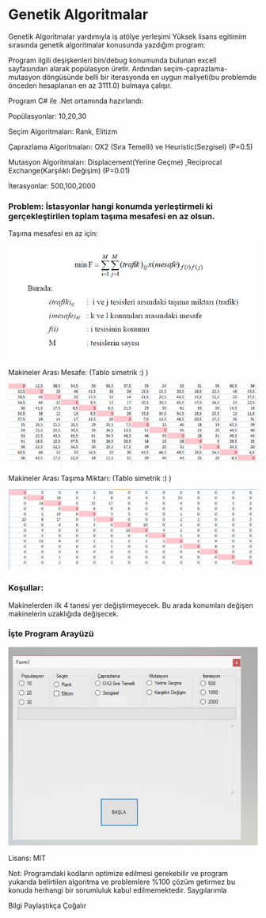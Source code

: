 # Genetik Algoritmalar
Genetik Algoritmalar yardımıyla iş atölye yerleşimi
Yüksek lisans egitimim sırasında genetik algoritmalar konusunda yazdığım program:


Program ilgili deşişkenleri bin/debug konumunda bulunan excell sayfasından alarak popülasyon üretir. Ardından seçim-çaprazlama-mutasyon döngüsünde belli bir iterasyonda en uygun maliyeti(bu problemde önceden hesaplanan en az 3111.0)  bulmaya çalışır.  

Program C# ile .Net ortamında hazırlandı:

Popülasyonlar: 10,20,30

Seçim Algoritmaları: Rank, Elitizm

Çaprazlama Algoritmaları: OX2 (Sıra Temelli) ve Heuristic(Sezgisel)  (P=0.5)

Mutasyon Algoritmaları: Displacement(Yerine Geçme) ,Reciprocal Exchange(Karşılıklı Değişim) (P=0.01)

İterasyonlar: 500,100,2000



### Problem: İstasyonlar hangi konumda yerleştirmeli ki gerçekleştirilen toplam taşıma mesafesi en az olsun.
 
 
 Taşıma mesafesi en az için:

  <img src="src/mesafefor.jpg" title="Taşıma mesafesi en az için">

 

Makineler Arası Mesafe: (Tablo simetrik :) )

![Screenshot](src/mesafe.jpg)


Makineler Arası Taşıma Miktarı: (Tablo simetrik :) )


![Screenshot](src/taşımamiktarı.jpg)


### Koşullar:
Makinelerden ilk 4 tanesi yer değiştirmeyecek. Bu arada konumları değişen makinelerin uzaklığıda değişecek.


### İşte Program Arayüzü

![Screenshot](src/arayüz.jpg)




Lisans:
MIT

Not: Programdaki kodların optimize edilmesi gerekebilir ve program yukarıda belirtilen algoritma ve problemlere %100 çözüm getirmez bu konuda herhangi bir sorumluluk kabul edilmemektedir. Saygılarımla

Bilgi Paylaştıkça Çoğalır

